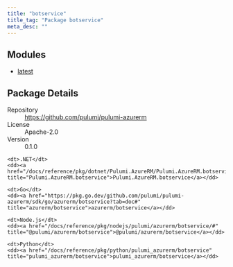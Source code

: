 ```yaml
---
title: "botservice"
title_tag: "Package botservice"
meta_desc: ""
---
```


<!-- WARNING: this file was generated by Pulumi Docs Generator. -->
<!-- Do not edit by hand unless you're certain you know what you are doing! -->



<h2 id="modules">Modules</h2>
<ul class="api">
    <li><a href="latest/" title="latest"><span class="symbol module"></span>latest</a></li>
</ul>

<h2 id="package-details">Package Details</h2>
<dl class="package-details">
	<dt>Repository</dt>
	<dd><a href="https://github.com/pulumi/pulumi-azurerm">https://github.com/pulumi/pulumi-azurerm</a></dd>
	<dt>License</dt>
	<dd>Apache-2.0</dd>
	<dt>Version</dt>
	<dd>0.1.0</dd>
</dl>



<dl class="tabular">

    <dt>.NET</dt>
    <dd><a href="/docs/reference/pkg/dotnet/Pulumi.AzureRM/Pulumi.AzureRM.botservice.html" title="Pulumi.AzureRM.botservice">Pulumi.AzureRM.botservice</a></dd>

    <dt>Go</dt>
    <dd><a href="https://pkg.go.dev/github.com/pulumi/pulumi-azurerm/sdk/go/azurerm/botservice?tab=doc#" title="azurerm/botservice">azurerm/botservice</a></dd>

    <dt>Node.js</dt>
    <dd><a href="/docs/reference/pkg/nodejs/pulumi/azurerm/botservice/#" title="@pulumi/azurerm/botservice">@pulumi/azurerm/botservice</a></dd>

    <dt>Python</dt>
    <dd><a href="/docs/reference/pkg/python/pulumi_azurerm/botservice" title="pulumi_azurerm/botservice">pulumi_azurerm/botservice</a></dd>

</dl>

